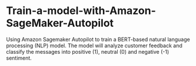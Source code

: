 # Train-a-model-with-Amazon-SageMaker-Autopilot
Using Amazon Sagemaker Autopilot to train a BERT-based natural language processing (NLP) model. The model will analyze customer feedback and classify the messages into positive (1), neutral (0) and negative (-1) sentiment.
